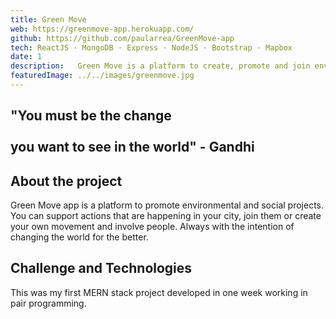 ```yaml
---
title: Green Move
web: https://greenmove-app.herokuapp.com/
github: https://github.com/paularrea/GreenMove-app
tech: ReactJS · MongoDB · Express · NodeJS · Bootstrap · Mapbox
date: 1
description:   Green Move is a platform to create, promote and join environmental and social projects. Always with the intention of changing the world for the better.
featuredImage: ../../images/greenmove.jpg
---
```


<!-- ![photo](./3.jpg)  -->

## "You must be the change <br></br> you want to see in the world" - Gandhi

## About the project

Green Move app is a platform to promote environmental and social
projects. You can support actions that are happening in your city,
join them or create your own movement and involve people. Always
with the intention of changing the world for the better.

## Challenge and Technologies

This was my first MERN stack project developed in one week working
in pair programming.